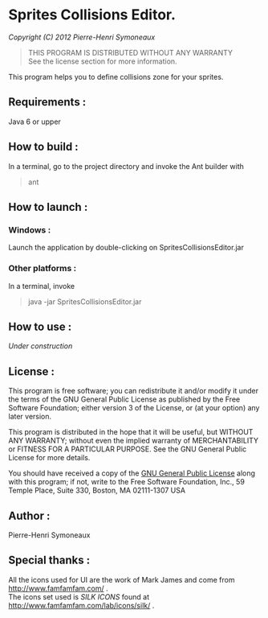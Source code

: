 # Sprites Collisions Editor.
*Copyright (C) 2012 Pierre-Henri Symoneaux*

> THIS PROGRAM IS DISTRIBUTED WITHOUT ANY WARRANTY <br>
> See the license section for more information. <br>

This program helps you to define collisions zone for your sprites.

## Requirements :
Java 6 or upper

## How to build :
In a terminal, go to the project directory and invoke the Ant builder with <br>
> ant

## How to launch :
### Windows :
Launch the application by double-clicking on SpritesCollisionsEditor.jar
### Other platforms :
In a terminal, invoke <br>
> java -jar SpritesCollisionsEditor.jar

## How to use :

*Under construction*


## License :
This program is free software; you can redistribute it and/or modify
it under the terms of the GNU General Public License as published by
the Free Software Foundation; either version 3 of the License, or
(at your option) any later version.

This program is distributed in the hope that it will be useful, but
WITHOUT ANY WARRANTY; without even the implied warranty of
MERCHANTABILITY or FITNESS FOR A PARTICULAR PURPOSE.  See the GNU
General Public License for more details.

You should have received a copy of the [GNU General Public License](LICENSE.txt)
along with this program; if not, write to the Free Software
Foundation, Inc., 59 Temple Place, Suite 330, Boston, MA 02111-1307
USA

## Author :
Pierre-Henri Symoneaux

## Special thanks :
All the icons used for UI are the work of Mark James and come from http://www.famfamfam.com/ . <br>
The icons set used is *SILK ICONS* found at http://www.famfamfam.com/lab/icons/silk/ .